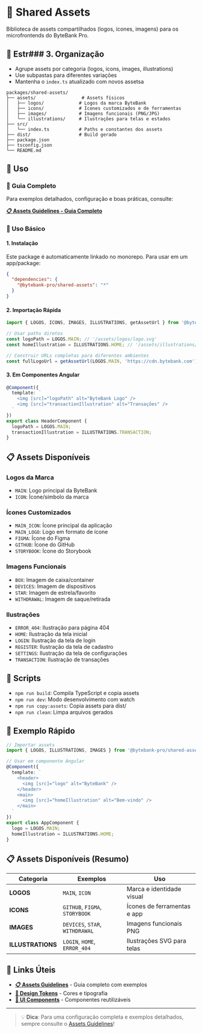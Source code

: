 # 🎨 Shared Assets

Biblioteca de assets compartilhados (logos, ícones, imagens) para os microfrontends do ByteBank Pro.

## 📁 Estr### 3. Organização

- Agrupe assets por categoria (logos, icons, images, illustrations)
- Use subpastas para diferentes variações
- Mantenha o `index.ts` atualizado com novos assetsa

```
packages/shared-assets/
├── assets/                 # Assets físicos
│   ├── logos/             # Logos da marca ByteBank
│   ├── icons/             # Ícones customizados e de ferramentas
│   ├── images/            # Imagens funcionais (PNG/JPG)
│   └── illustrations/     # Ilustrações para telas e estados
├── src/
│   └── index.ts           # Paths e constantes dos assets
├── dist/                  # Build gerado
├── package.json
├── tsconfig.json
└── README.md
```

## 🚀 Uso

### 📖 Guia Completo

Para exemplos detalhados, configuração e boas práticas, consulte:

**[📋 Assets Guidelines - Guia Completo](../../docs/guidelines/ASSETS_GUIDELINES.md)**

### 🔧 Uso Básico

#### 1. Instalação

Este package é automaticamente linkado no monorepo. Para usar em um app/package:

```json
{
  "dependencies": {
    "@bytebank-pro/shared-assets": "*"
  }
}
```

#### 2. Importação Rápida

```typescript
import { LOGOS, ICONS, IMAGES, ILLUSTRATIONS, getAssetUrl } from '@bytebank-pro/shared-assets';

// Usar paths diretos
const logoPath = LOGOS.MAIN; // '/assets/logos/logo.svg'
const homeIllustration = ILLUSTRATIONS.HOME; // '/assets/illustrations/home.svg'

// Construir URLs completas para diferentes ambientes
const fullLogoUrl = getAssetUrl(LOGOS.MAIN, 'https://cdn.bytebank.com');
```

#### 3. Em Componentes Angular

```typescript
@Component({
  template: `
    <img [src]="logoPath" alt="ByteBank Logo" />
    <img [src]="transactionIllustration" alt="Transações" />
  `
})
export class HeaderComponent {
  logoPath = LOGOS.MAIN;
  transactionIllustration = ILLUSTRATIONS.TRANSACTION;
}
```

## 📋 Assets Disponíveis

### Logos da Marca

- `MAIN`: Logo principal da ByteBank
- `ICON`: Ícone/símbolo da marca

### Ícones Customizados

- `MAIN_ICON`: Ícone principal da aplicação
- `MAIN_LOGO`: Logo em formato de ícone
- `FIGMA`: Ícone do Figma
- `GITHUB`: Ícone do GitHub
- `STORYBOOK`: Ícone do Storybook

### Imagens Funcionais

- `BOX`: Imagem de caixa/container
- `DEVICES`: Imagem de dispositivos
- `STAR`: Imagem de estrela/favorito
- `WITHDRAWAL`: Imagem de saque/retirada

### Ilustrações

- `ERROR_404`: Ilustração para página 404
- `HOME`: Ilustração da tela inicial
- `LOGIN`: Ilustração da tela de login
- `REGISTER`: Ilustração da tela de cadastro
- `SETTINGS`: Ilustração da tela de configurações
- `TRANSACTION`: Ilustração de transações

## 🔧 Scripts

- `npm run build`: Compila TypeScript e copia assets
- `npm run dev`: Modo desenvolvimento com watch
- `npm run copy:assets`: Copia assets para dist/
- `npm run clean`: Limpa arquivos gerados

## 🎯 Exemplo Rápido

```typescript
// Importar assets
import { LOGOS, ILLUSTRATIONS, IMAGES } from '@bytebank-pro/shared-assets';

// Usar em componente Angular
@Component({
  template: `
    <header>
      <img [src]="logo" alt="ByteBank" />
    </header>
    <main>
      <img [src]="homeIllustration" alt="Bem-vindo" />
    </main>
  `
})
export class AppComponent {
  logo = LOGOS.MAIN;
  homeIllustration = ILLUSTRATIONS.HOME;
}
```

## 📋 Assets Disponíveis (Resumo)

| Categoria         | Exemplos                        | Uso                         |
| ----------------- | ------------------------------- | --------------------------- |
| **LOGOS**         | `MAIN`, `ICON`                  | Marca e identidade visual   |
| **ICONS**         | `GITHUB`, `FIGMA`, `STORYBOOK`  | Ícones de ferramentas e app |
| **IMAGES**        | `DEVICES`, `STAR`, `WITHDRAWAL` | Imagens funcionais PNG      |
| **ILLUSTRATIONS** | `LOGIN`, `HOME`, `ERROR_404`    | Ilustrações SVG para telas  |

## 🔗 Links Úteis

- **[📋 Assets Guidelines](../../docs/guidelines/ASSETS_GUIDELINES.md)** - Guia completo com exemplos
- **[🎨 Design Tokens](../shared-design-tokens/README.md)** - Cores e tipografia
- **[🧩 UI Components](../ui/README.md)** - Componentes reutilizáveis

---

> 💡 **Dica**: Para uma configuração completa e exemplos detalhados, sempre consulte o [Assets Guidelines](../../docs/guidelines/ASSETS_GUIDELINES.md)!
